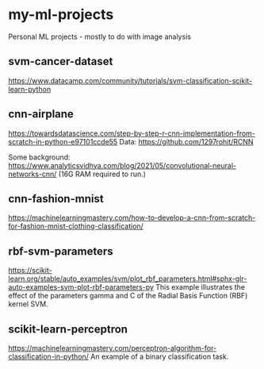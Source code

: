# my-ml-projects
Personal ML projects - mostly to do with image analysis

## svm-cancer-dataset
https://www.datacamp.com/community/tutorials/svm-classification-scikit-learn-python

## cnn-airplane
https://towardsdatascience.com/step-by-step-r-cnn-implementation-from-scratch-in-python-e97101ccde55
Data: https://github.com/1297rohit/RCNN

Some background: https://www.analyticsvidhya.com/blog/2021/05/convolutional-neural-networks-cnn/
(16G RAM required to run.)

## cnn-fashion-mnist
https://machinelearningmastery.com/how-to-develop-a-cnn-from-scratch-for-fashion-mnist-clothing-classification/

## rbf-svm-parameters
https://scikit-learn.org/stable/auto_examples/svm/plot_rbf_parameters.html#sphx-glr-auto-examples-svm-plot-rbf-parameters-py
This example illustrates the effect of the parameters gamma and C of the Radial Basis Function (RBF) kernel SVM.

## scikit-learn-perceptron
https://machinelearningmastery.com/perceptron-algorithm-for-classification-in-python/
An example of a binary classification task.
